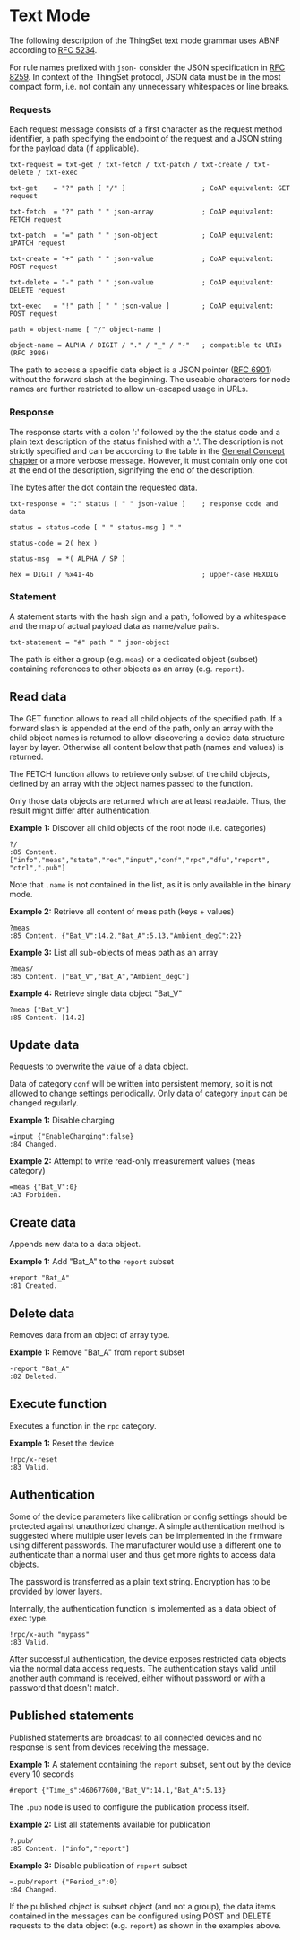 # Text Mode

The following description of the ThingSet text mode grammar uses ABNF according to [RFC 5234](https://tools.ietf.org/html/rfc5234).

For rule names prefixed with `json-` consider the JSON specification in [RFC 8259](https://tools.ietf.org/html/rfc8259). In context of the ThingSet protocol, JSON data must be in the most compact form, i.e. not contain any unnecessary whitespaces or line breaks.

### Requests

Each request message consists of a first character as the request method identifier, a path specifying the endpoint of the request and a JSON string for the payload data (if applicable).

    txt-request = txt-get / txt-fetch / txt-patch / txt-create / txt-delete / txt-exec

    txt-get    = "?" path [ "/" ]                   ; CoAP equivalent: GET request

    txt-fetch  = "?" path " " json-array            ; CoAP equivalent: FETCH request

    txt-patch  = "=" path " " json-object           ; CoAP equivalent: iPATCH request

    txt-create = "+" path " " json-value            ; CoAP equivalent: POST request

    txt-delete = "-" path " " json-value            ; CoAP equivalent: DELETE request

    txt-exec   = "!" path [ " " json-value ]        ; CoAP equivalent: POST request

    path = object-name [ "/" object-name ]

    object-name = ALPHA / DIGIT / "." / "_" / "-"   ; compatible to URIs (RFC 3986)

The path to access a specific data object is a JSON pointer ([RFC 6901](https://tools.ietf.org/html/rfc6901)) without the forward slash at the beginning. The useable characters for node names are further restricted to allow un-escaped usage in URLs.

### Response

The response starts with a colon ':' followed by the the status code and a plain text description of the status finished with a '.'. The description is not strictly specified and can be according to the table in the [General Concept chapter](2a_general.md) or a more verbose message. However, it must contain only one dot at the end of the description, signifying the end of the description.

The bytes after the dot contain the requested data.

    txt-response = ":" status [ " " json-value ]    ; response code and data

    status = status-code [ " " status-msg ] "."

    status-code = 2( hex )

    status-msg  = *( ALPHA / SP )

    hex = DIGIT / %x41-46                           ; upper-case HEXDIG

### Statement

A statement starts with the hash sign and a path, followed by a whitespace and the map of actual payload data as name/value pairs.

    txt-statement = "#" path " " json-object

The path is either a group (e.g. `meas`) or a dedicated object (subset) containing references to other objects as an array (e.g. `report`).

## Read data

The GET function allows to read all child objects of the specified path. If a forward slash is appended at the end of the path, only an array with the child object names is returned to allow discovering a device data structure layer by layer. Otherwise all content below that path (names and values) is returned.

The FETCH function allows to retrieve only subset of the child objects, defined by an array with the object names passed to the function.

Only those data objects are returned which are at least readable. Thus, the result might differ after authentication.

**Example 1:** Discover all child objects of the root node (i.e. categories)

    ?/
    :85 Content. ["info","meas","state","rec","input","conf","rpc","dfu","report",
    "ctrl",".pub"]

Note that `.name` is not contained in the list, as it is only available in the binary mode.

**Example 2:** Retrieve all content of meas path (keys + values)

    ?meas
    :85 Content. {"Bat_V":14.2,"Bat_A":5.13,"Ambient_degC":22}

**Example 3:** List all sub-objects of meas path as an array

    ?meas/
    :85 Content. ["Bat_V","Bat_A","Ambient_degC"]

**Example 4:** Retrieve single data object "Bat_V"

    ?meas ["Bat_V"]
    :85 Content. [14.2]

## Update data

Requests to overwrite the value of a data object.

Data of category `conf` will be written into persistent memory, so it is not allowed to change settings periodically. Only data of category `input` can be changed regularly.

**Example 1:** Disable charging

    =input {"EnableCharging":false}
    :84 Changed.

**Example 2:** Attempt to write read-only measurement values (meas category)

    =meas {"Bat_V":0}
    :A3 Forbiden.

## Create data

Appends new data to a data object.

**Example 1:** Add "Bat_A" to the `report` subset

    +report "Bat_A"
    :81 Created.

## Delete data

Removes data from an object of array type.

**Example 1:** Remove "Bat_A" from `report` subset

    -report "Bat_A"
    :82 Deleted.

## Execute function

Executes a function in the `rpc` category.

**Example 1:** Reset the device

    !rpc/x-reset
    :83 Valid.

## Authentication

Some of the device parameters like calibration or config settings should be protected against unauthorized change. A simple authentication method is suggested where multiple user levels can be implemented in the firmware using different passwords. The manufacturer would use a different one to authenticate than a normal user and thus get more rights to access data objects.

The password is transferred as a plain text string. Encryption has to be provided by lower layers.

Internally, the authentication function is implemented as a data object of exec type.

    !rpc/x-auth "mypass"
    :83 Valid.

After successful authentication, the device exposes restricted data objects via the normal data access requests. The authentication stays valid until another auth command is received, either without password or with a password that doesn't match.

## Published statements

Published statements are broadcast to all connected devices and no response is sent from devices receiving the message.

**Example 1:** A statement containing the `report` subset, sent out by the device every 10 seconds

    #report {"Time_s":460677600,"Bat_V":14.1,"Bat_A":5.13}

The `.pub` node is used to configure the publication process itself.

**Example 2:** List all statements available for publication

    ?.pub/
    :85 Content. ["info","report"]

**Example 3:** Disable publication of `report` subset

    =.pub/report {"Period_s":0}
    :84 Changed.

If the published object is subset object (and not a group), the data items contained in the messages can be configured using POST and DELETE requests to the data object (e.g. `report`) as shown in the examples above.

